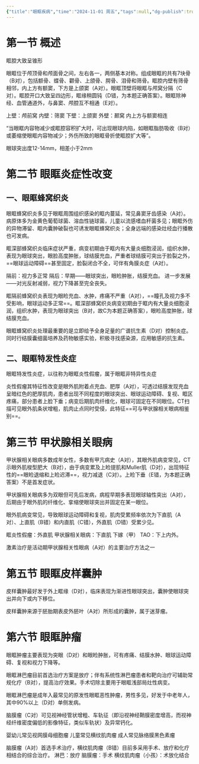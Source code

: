 ```yaml
---
{"title":"眼眶疾病","time":"2024-11-01 周五","tags":null,"dg-publish":true,"permalink":"/200 学习/206 眼科学/第18章 眼眶疾病/眼眶疾病/","dgPassFrontmatter":true,"created":"2024-11-01T12:43:12.129+08:00","updated":"2024-11-01T13:01:45.112+08:00"}
---
```


# 第一节 概述
眶腔大致呈锥形

眼眶位于颅顶骨和颅面骨之间，左右各一，两侧基本对称。组成眼眶的共有7块骨（B对），包括额骨、蝶骨、颧骨、上颌骨、腭骨、泪骨和筛骨。眶腔内壁有筛骨相邻，内上方有额窦，下方是上颌窦（A对）。眼眶顶壁将眼眶与颅窝分隔（C对）。眶腔开口大致呈四边形，眶缘稍圆钝（D错，为本题正确答案）。眼眶除神经、血管通道外，与鼻窦、颅腔互不相通（E对）。

上壁：颅前窝
内壁：筛窦
下壁：上颌窦
外壁：颞窝
内上方与额窦相连

“当眼眶内容物减少或眶腔容积扩大时，可出现眼球内陷，如眼眶脂肪吸收（B对）或萎缩使眼眶内容物减少；外伤所致的眼眶骨折使眶腔扩大等”。

眼球突出度12-14mm，相差小于2mm
# 第二节 眼眶炎症性改变
## 一、眼眶蜂窝织炎

眼眶蜂窝织炎多见于眼眶周围组织感染的眶内蔓延，常见鼻窦牙齿感染（A对）。病原体多为金黄色葡萄球菌、溶血性链球菌，儿童以流感嗜血杆菌多见；眼眶外伤的异物滞留、眶内囊肿破裂也可诱发眼眶蜂窝织炎；全身远端的感染灶经血行播散也可发病。

眶深部蜂窝织炎临床症状严重，病变初期由于眶内有大量炎细胞浸润，组织水肿，表现为眼球突出，眼脸高度肿胀，球结膜充血，严重者球结膜可突出于脸裂之外，==眼球运动障碍==甚至固定，脸裂闭合不全，可伴有角膜炎症（A对）。

隔前：视力多正常
隔后：早期——眼球突出，眼睑肿胀，结膜充血。
 进一步发展——对光反射减弱，视力下降甚至完全丧失。

眶隔前蜂窝织炎表现为眼睑充血、水肿，疼痛不严重（A对），==瞳孔及视力多不受影响，眼球运动多正常==。眶深部蜂窝织炎病变初期由于眶内有大量炎细胞浸润，组织水肿，表现为眼球突出（B对，故C为本题正确答案），眼睑高度肿胀，球结膜充血。

眼眶蜂窝织炎处理最重要的是立即给予全身足量的广谱抗生素（D对）控制炎症。同时行结膜囊细菌培养及药物敏感实验，积极寻找感染源，应用敏感的抗生素。
## 二、眼眶特发性炎症
眼眶特发性炎症，以往称为眼眶炎性假瘤，属于眼眶非特异性炎症


炎性假瘤其特征性改变是眼外肌附着点充血、肥厚（A对），可透过结膜发现充血呈暗红色的肥厚肌肉，患者出现不同程度的眼球突出、眼球运动障碍、复视、眶区疼痛，部分患者上脸下垂；病变后期肌肉纤维化，眼球可固定在不同眼位。CT扫描可见眼外肌条状增粗，肌肉止点同时受侵，此特征==可与甲状腺相关眼病相鉴别==。
# 第三节 甲状腺相关眼病
甲状腺相关眼病多数成年女性，多数有甲亢病史（A对），其眼外肌病变常见，CT示眼外肌梭型肥大（B对），由于病变累及上睑提肌和Muller肌（D对），出现特征性的==眼睑退缩和上睑迟滞==，视力减退（C对）。上睑下垂（E错，为本题正确答案）不是首发症状。

甲状腺相关眼病多为双眼但可先后发病，病程早期多表现眼球轴性突出（A对），后期由于眼外肌的纤维化、挛缩使眼球突出并固定在某一眼位。

眼外肌病变常见，导致眼球运动障碍和复视，肌肉受累频率依次为下直肌（A对）、上直肌（B错）和内直肌（C错），外直肌（D错）受累少见。

眶炎性假瘤：外直肌
甲状腺相关眼病：下直肌
下嫁（甲）
TAO：下上内外。

激素治疗是活动期甲状腺相关性眼病（A对）的主要治疗方法之一
# 第五节 眼眶皮样囊肿
皮样囊肿最好发于外上眶缘（D对），临床表现为渐进性眼球突出，囊肿使眼球突出并向下或内下移位。

皮样囊肿来源于胚胎期表皮外胚叶（A对）所形成的囊肿，属于迷芽瘤。
# 第六节 眼眶肿瘤

眼眶肿瘤主要表现为突眼（D对）和眼睑肿胀，可有疼痛、结膜水肿、眼球运动障碍、复视和视力下降等。

眼眶淋巴瘤目前首选治疗方案是放疗；伴有系统性淋巴瘤患者和靶向治疗可辅助常规化疗（B对），提高治疗效果。手术切除主要用于眼眶浅部局灶性病变。

眼眶淋巴瘤是成年入最常见的原发性眼眶恶性肿瘤，男性多见，好发于中老年人，其中90%以上（D对）单侧发病。


脑膜瘤（C对）可见视神经管状增粗、车轨征（即沿视神经鞘膜密度增高，而视神经纤维密度偏低的影像特征，类似车轨状）及异常钙化。


婴幼儿常见视网膜母细胞瘤
儿童常见横纹肌肉瘤
成人常见脉络膜黑色素瘤

脑膜瘤（A对）首选手术治疗，横纹肌肉瘤（B错）目前多采用手术、放疗和化疗相结合的综合治疗。
淋巴：放疗
脑膜瘤：手术
横纹肌肉瘤（小孩）：术放化结合